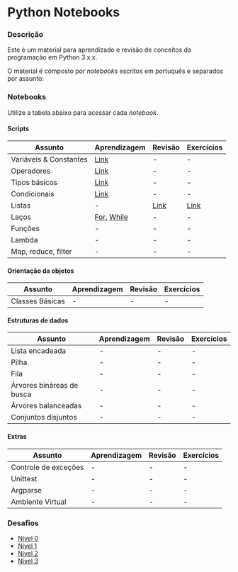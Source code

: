 # Python Notebooks

### Descrição

Este é um material para aprendizado e revisão de conceitos da programação em Python 3.x.x.

O material é composto por *notebooks* escritos em portuquês e separados por assunto:

### Notebooks

Utilize a tabela abaixo para acessar cada *notebook*.

#### Scripts

| Assunto | Aprendizagem | Revisão | Exercícios |
| -- | -- | -- | -- |
| Variáveis & Constantes | [Link](classes/pt/variables.ipynb) | - | - |
| Operadores | [Link](classes/pt/operators.ipynb) | - | - |
| Tipos básicos | [Link](classes/pt/types.ipynb) | - | - |
| Condicionais | [Link](classes/pt/conditionals.ipynb) | - | - |
| Listas | - | [Link](review/pt/lists.ipynb) | [Link](exercices/pt/lists.ipynb) |
| Laços | [For](classes/pt/loops-for.ipynb), [While](classes/pt/loops-while.ipynb) | - | - | - |
| Funções | - | - | - | - |
| Lambda | - | - | - | - |
| Map, reduce, filter | - | - | - | - |

#### Orientação da objetos

| Assunto | Aprendizagem | Revisão | Exercícios |
| -- | -- | -- | -- |
| Classes Básicas | - | - | - | - |

#### Estruturas de dados

| Assunto | Aprendizagem | Revisão | Exercícios |
| -- | -- | -- | -- |
| Lista encadeada | - | - | - | - |
| Pilha | - | - | - | - |
| Fila | - | - | - | - |
| Árvores bináreas de busca | - | - | - | - |
| Árvores balanceadas | - | - | - | - |
| Conjuntos disjuntos | - | - | - | - |

#### Extras

| Assunto | Aprendizagem | Revisão | Exercícios |
| -- | -- | -- | -- |
| Controle de exceções | - | - | - | - |
| Unittest | - | - | - | - |
| Argparse | - | - | - | - |
| Ambiente Virtual | - | - | - | - |

### Desafios
- [Nível 0](challenges/level-0.ipynb)
- [Nível 1](challenges/level-1.ipynb)
- [Nível 2](challenges/level-2.ipynb)
- [Nível 3](challenges/level-3.ipynb)



